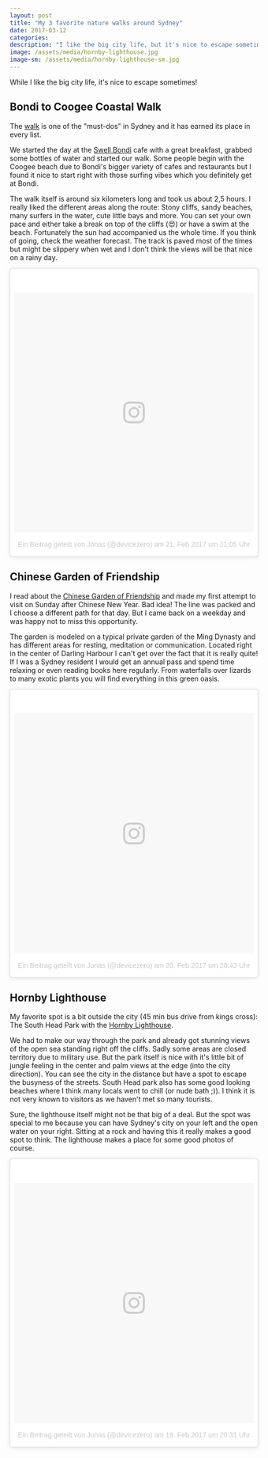 ```yaml
---
layout: post
title: "My 3 favorite nature walks around Sydney"
date: 2017-03-12
categories:
description: "I like the big city life, but it's nice to escape sometimes!"
image: /assets/media/hornby-lighthouse.jpg
image-sm: /assets/media/hornby-lighthouse-sm.jpg
---
```

While I like the big city life, it's nice to escape sometimes!

## Bondi to Coogee Coastal Walk

The [walk](http://www.bonditocoogeewalk.com.au/) is one of the "must-dos" in Sydney and it has earned its place in every list.

We started the day at the [Swell Bondi](http://swellbondi.com.au/) cafe with a great breakfast, grabbed some bottles of water and started our walk. Some people begin with the Coogee beach due to Bondi's bigger variety of cafes and restaurants but I found it nice to start right with those surfing vibes which you definitely get at Bondi.

The walk itself is around six kilometers long and took us about 2,5 hours. I really liked the different areas along the route: Stony cliffs, sandy beaches, many surfers in the water, cute little bays and more. You can set your own pace and either take a break on top of the cliffs (😍) or have a swim at the beach. Fortunately the sun had accompanied us the whole time. If you think of going, check the weather forecast. The track is paved most of the times but might be slippery when wet and I don't think the views will be that nice on a rainy day.

<blockquote class="instagram-media" data-instgrm-version="7" style=" background:#FFF; border:0; border-radius:3px; box-shadow:0 0 1px 0 rgba(0,0,0,0.5),0 1px 10px 0 rgba(0,0,0,0.15); margin: 1px; max-width:658px; padding:0; width:99.375%; width:-webkit-calc(100% - 2px); width:calc(100% - 2px);"><div style="padding:8px;"> <div style=" background:#F8F8F8; line-height:0; margin-top:40px; padding:50.0% 0; text-align:center; width:100%;"> <div style=" background:url(data:image/png;base64,iVBORw0KGgoAAAANSUhEUgAAACwAAAAsCAMAAAApWqozAAAABGdBTUEAALGPC/xhBQAAAAFzUkdCAK7OHOkAAAAMUExURczMzPf399fX1+bm5mzY9AMAAADiSURBVDjLvZXbEsMgCES5/P8/t9FuRVCRmU73JWlzosgSIIZURCjo/ad+EQJJB4Hv8BFt+IDpQoCx1wjOSBFhh2XssxEIYn3ulI/6MNReE07UIWJEv8UEOWDS88LY97kqyTliJKKtuYBbruAyVh5wOHiXmpi5we58Ek028czwyuQdLKPG1Bkb4NnM+VeAnfHqn1k4+GPT6uGQcvu2h2OVuIf/gWUFyy8OWEpdyZSa3aVCqpVoVvzZZ2VTnn2wU8qzVjDDetO90GSy9mVLqtgYSy231MxrY6I2gGqjrTY0L8fxCxfCBbhWrsYYAAAAAElFTkSuQmCC); display:block; height:44px; margin:0 auto -44px; position:relative; top:-22px; width:44px;"></div></div><p style=" color:#c9c8cd; font-family:Arial,sans-serif; font-size:14px; line-height:17px; margin-bottom:0; margin-top:8px; overflow:hidden; padding:8px 0 7px; text-align:center; text-overflow:ellipsis; white-space:nowrap;"><a href="https://www.instagram.com/p/BQzS6iFh-3Y/" style=" color:#c9c8cd; font-family:Arial,sans-serif; font-size:14px; font-style:normal; font-weight:normal; line-height:17px; text-decoration:none;">Ein Beitrag geteilt von Jonas (@devicezero)</a> am <time style=" font-family:Arial,sans-serif; font-size:14px; line-height:17px;" datetime="2017-02-22T05:05:06+00:00">21. Feb 2017 um 21:05 Uhr</time></p></div></blockquote> <script async defer src="//platform.instagram.com/en_US/embeds.js"></script>


## Chinese Garden of Friendship

I read about the [Chinese Garden of Friendship](http://www.darlingharbour.com/things-to-do/chinese-garden-of-friendship/) and made my first attempt to visit on Sunday after Chinese New Year. Bad idea! The line was packed and I choose a different path for that day. But I came back on a weekday and was happy not to miss this opportunity.

The garden is modeled on a typical private garden of the Ming Dynasty and has different areas for resting, meditation or communication. Located right in the center of Darling Harbour I can't get over the fact that it is really quite! If I was a Sydney resident I would get an annual pass and spend time relaxing or even reading books here regularly. From waterfalls over lizards to many exotic plants you will find everything in this green oasis.

<blockquote class="instagram-media" data-instgrm-version="7" style=" background:#FFF; border:0; border-radius:3px; box-shadow:0 0 1px 0 rgba(0,0,0,0.5),0 1px 10px 0 rgba(0,0,0,0.15); margin: 1px; max-width:658px; padding:0; width:99.375%; width:-webkit-calc(100% - 2px); width:calc(100% - 2px);"><div style="padding:8px;"> <div style=" background:#F8F8F8; line-height:0; margin-top:40px; padding:50.0% 0; text-align:center; width:100%;"> <div style=" background:url(data:image/png;base64,iVBORw0KGgoAAAANSUhEUgAAACwAAAAsCAMAAAApWqozAAAABGdBTUEAALGPC/xhBQAAAAFzUkdCAK7OHOkAAAAMUExURczMzPf399fX1+bm5mzY9AMAAADiSURBVDjLvZXbEsMgCES5/P8/t9FuRVCRmU73JWlzosgSIIZURCjo/ad+EQJJB4Hv8BFt+IDpQoCx1wjOSBFhh2XssxEIYn3ulI/6MNReE07UIWJEv8UEOWDS88LY97kqyTliJKKtuYBbruAyVh5wOHiXmpi5we58Ek028czwyuQdLKPG1Bkb4NnM+VeAnfHqn1k4+GPT6uGQcvu2h2OVuIf/gWUFyy8OWEpdyZSa3aVCqpVoVvzZZ2VTnn2wU8qzVjDDetO90GSy9mVLqtgYSy231MxrY6I2gGqjrTY0L8fxCxfCBbhWrsYYAAAAAElFTkSuQmCC); display:block; height:44px; margin:0 auto -44px; position:relative; top:-22px; width:44px;"></div></div><p style=" color:#c9c8cd; font-family:Arial,sans-serif; font-size:14px; line-height:17px; margin-bottom:0; margin-top:8px; overflow:hidden; padding:8px 0 7px; text-align:center; text-overflow:ellipsis; white-space:nowrap;"><a href="https://www.instagram.com/p/BQwrsGrhuxk/" style=" color:#c9c8cd; font-family:Arial,sans-serif; font-size:14px; font-style:normal; font-weight:normal; line-height:17px; text-decoration:none;">Ein Beitrag geteilt von Jonas (@devicezero)</a> am <time style=" font-family:Arial,sans-serif; font-size:14px; line-height:17px;" datetime="2017-02-21T04:43:51+00:00">20. Feb 2017 um 20:43 Uhr</time></p></div></blockquote> <script async defer src="//platform.instagram.com/en_US/embeds.js"></script>

## Hornby Lighthouse

My favorite spot is a bit outside the city (45 min bus drive from kings cross): The South Head Park with the [Hornby Lighthouse](https://www.nationalparks.nsw.gov.au/things-to-do/historic-buildings-places/hornby-lighthouse).

We had to make our way through the park and already got stunning views of the open sea standing right off the cliffs. Sadly some areas are closed territory due to military use. But the park itself is nice with it's little bit of jungle feeling in the center and palm views at the edge (into the city direction). You can see the city in the distance but have a spot to escape the busyness of the streets. South Head park also has some good looking beaches where I think many locals went to chill (or nude bath ;)). I think it is not very known to visitors as we haven't met so many tourists.

Sure, the lighthouse itself might not be that big of a deal. But the spot was special to me because you can have Sydney's city on your left and the open water on your right. Sitting at a rock and having this it really makes a good spot to think. The lighthouse makes a place for some good photos of course.

<blockquote class="instagram-media" data-instgrm-version="7" style=" background:#FFF; border:0; border-radius:3px; box-shadow:0 0 1px 0 rgba(0,0,0,0.5),0 1px 10px 0 rgba(0,0,0,0.15); margin: 1px; max-width:658px; padding:0; width:99.375%; width:-webkit-calc(100% - 2px); width:calc(100% - 2px);"><div style="padding:8px;"> <div style=" background:#F8F8F8; line-height:0; margin-top:40px; padding:50.0% 0; text-align:center; width:100%;"> <div style=" background:url(data:image/png;base64,iVBORw0KGgoAAAANSUhEUgAAACwAAAAsCAMAAAApWqozAAAABGdBTUEAALGPC/xhBQAAAAFzUkdCAK7OHOkAAAAMUExURczMzPf399fX1+bm5mzY9AMAAADiSURBVDjLvZXbEsMgCES5/P8/t9FuRVCRmU73JWlzosgSIIZURCjo/ad+EQJJB4Hv8BFt+IDpQoCx1wjOSBFhh2XssxEIYn3ulI/6MNReE07UIWJEv8UEOWDS88LY97kqyTliJKKtuYBbruAyVh5wOHiXmpi5we58Ek028czwyuQdLKPG1Bkb4NnM+VeAnfHqn1k4+GPT6uGQcvu2h2OVuIf/gWUFyy8OWEpdyZSa3aVCqpVoVvzZZ2VTnn2wU8qzVjDDetO90GSy9mVLqtgYSy231MxrY6I2gGqjrTY0L8fxCxfCBbhWrsYYAAAAAElFTkSuQmCC); display:block; height:44px; margin:0 auto -44px; position:relative; top:-22px; width:44px;"></div></div><p style=" color:#c9c8cd; font-family:Arial,sans-serif; font-size:14px; line-height:17px; margin-bottom:0; margin-top:8px; overflow:hidden; padding:8px 0 7px; text-align:center; text-overflow:ellipsis; white-space:nowrap;"><a href="https://www.instagram.com/p/BQuFeNyB9hk/" style=" color:#c9c8cd; font-family:Arial,sans-serif; font-size:14px; font-style:normal; font-weight:normal; line-height:17px; text-decoration:none;">Ein Beitrag geteilt von Jonas (@devicezero)</a> am <time style=" font-family:Arial,sans-serif; font-size:14px; line-height:17px;" datetime="2017-02-20T04:31:26+00:00">19. Feb 2017 um 20:31 Uhr</time></p></div></blockquote> <script async defer src="//platform.instagram.com/en_US/embeds.js"></script>
